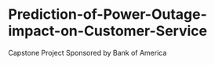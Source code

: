 # Prediction-of-Power-Outage-impact-on-Customer-Service
Capstone Project Sponsored by Bank of America
